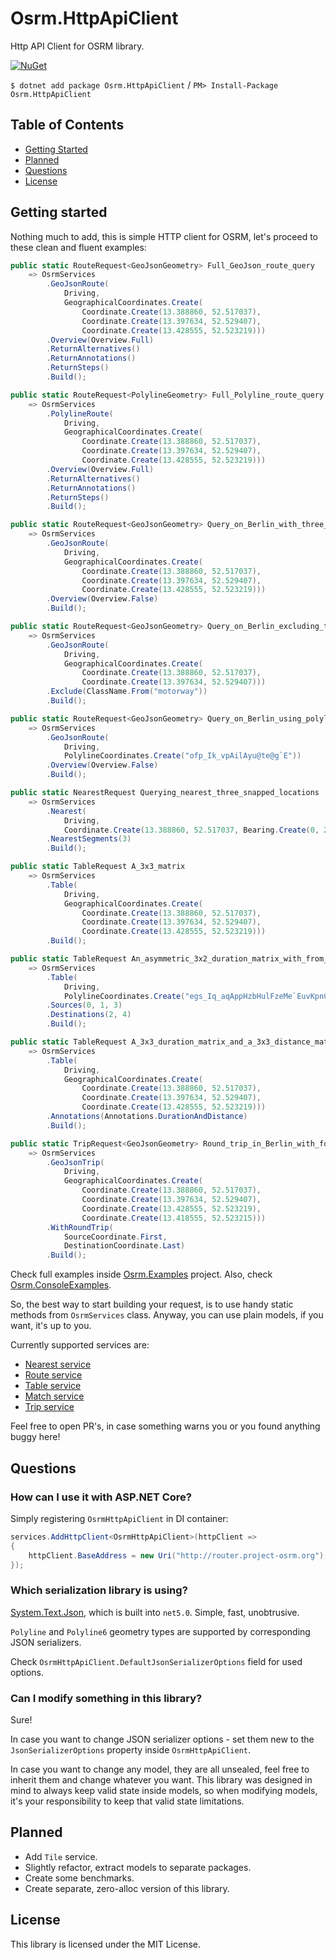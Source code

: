 # Osrm.HttpApiClient
Http API Client for OSRM library.

[![NuGet](https://img.shields.io/nuget/v/Osrm.HttpApiClient.svg?style=flat)](https://www.nuget.org/packages/Osrm.HttpApiClient/)

`$ dotnet add package Osrm.HttpApiClient` / `PM> Install-Package Osrm.HttpApiClient`

## Table of Contents

- [Getting Started](#getting-started)
- [Planned](#planned)
- [Questions](#questions)
- [License](#license)

## Getting started

Nothing much to add, this is simple HTTP client for OSRM, let's proceed to these clean and fluent examples:

```c#
public static RouteRequest<GeoJsonGeometry> Full_GeoJson_route_query
    => OsrmServices
        .GeoJsonRoute(
            Driving,
            GeographicalCoordinates.Create(
                Coordinate.Create(13.388860, 52.517037),
                Coordinate.Create(13.397634, 52.529407),
                Coordinate.Create(13.428555, 52.523219)))
        .Overview(Overview.Full)
        .ReturnAlternatives()
        .ReturnAnnotations()
        .ReturnSteps()
        .Build();

public static RouteRequest<PolylineGeometry> Full_Polyline_route_query
    => OsrmServices
        .PolylineRoute(
            Driving,
            GeographicalCoordinates.Create(
                Coordinate.Create(13.388860, 52.517037),
                Coordinate.Create(13.397634, 52.529407),
                Coordinate.Create(13.428555, 52.523219)))
        .Overview(Overview.Full)
        .ReturnAlternatives()
        .ReturnAnnotations()
        .ReturnSteps()
        .Build();

public static RouteRequest<GeoJsonGeometry> Query_on_Berlin_with_three_coordinates 
    => OsrmServices
        .GeoJsonRoute(
            Driving,
            GeographicalCoordinates.Create(
                Coordinate.Create(13.388860, 52.517037),
                Coordinate.Create(13.397634, 52.529407),
                Coordinate.Create(13.428555, 52.523219)))
        .Overview(Overview.False)
        .Build();

public static RouteRequest<GeoJsonGeometry> Query_on_Berlin_excluding_the_usage_of_motorways 
    => OsrmServices
        .GeoJsonRoute(
            Driving,
            GeographicalCoordinates.Create(
                Coordinate.Create(13.388860, 52.517037),
                Coordinate.Create(13.397634, 52.529407)))
        .Exclude(ClassName.From("motorway"))
        .Build();

public static RouteRequest<GeoJsonGeometry> Query_on_Berlin_using_polyline 
    => OsrmServices
        .GeoJsonRoute(
            Driving,
            PolylineCoordinates.Create("ofp_Ik_vpAilAyu@te@g`E"))
        .Overview(Overview.False)
        .Build();

public static NearestRequest Querying_nearest_three_snapped_locations 
    => OsrmServices
        .Nearest(
            Driving,
            Coordinate.Create(13.388860, 52.517037, Bearing.Create(0, 20)))
        .NearestSegments(3)
        .Build();

public static TableRequest A_3x3_matrix 
    => OsrmServices
        .Table(
            Driving,
            GeographicalCoordinates.Create(
                Coordinate.Create(13.388860, 52.517037),
                Coordinate.Create(13.397634, 52.529407),
                Coordinate.Create(13.428555, 52.523219)))
        .Build();

public static TableRequest An_asymmetric_3x2_duration_matrix_with_from_the_polyline_encoded_locations 
    => OsrmServices
        .Table(
            Driving,
            PolylineCoordinates.Create("egs_Iq_aqAppHzbHulFzeMe`EuvKpnCglA"))
        .Sources(0, 1, 3)
        .Destinations(2, 4)
        .Build();

public static TableRequest A_3x3_duration_matrix_and_a_3x3_distance_matrix_for_CH 
    => OsrmServices
        .Table(
            Driving,
            GeographicalCoordinates.Create(
                Coordinate.Create(13.388860, 52.517037),
                Coordinate.Create(13.397634, 52.529407),
                Coordinate.Create(13.428555, 52.523219)))
        .Annotations(Annotations.DurationAndDistance)
        .Build();

public static TripRequest<GeoJsonGeometry> Round_trip_in_Berlin_with_four_stops_starting_at_the_first_stop_ending_at_the_last 
    => OsrmServices
        .GeoJsonTrip(
            Driving,
            GeographicalCoordinates.Create(
                Coordinate.Create(13.388860, 52.517037),
                Coordinate.Create(13.397634, 52.529407),
                Coordinate.Create(13.428555, 52.523219),
                Coordinate.Create(13.418555, 52.523215)))
        .WithRoundTrip(
            SourceCoordinate.First,
            DestinationCoordinate.Last)
        .Build();
```

Check full examples inside [Osrm.Examples](https://github.com/YuriiNskyi/Osrm.HttpApiClient/tree/main/src/Osrm.Examples) project. Also, check [Osrm.ConsoleExamples](https://github.com/YuriiNskyi/Osrm.HttpApiClient/tree/main/src/Osrm.ConsoleExamples).

So, the best way to start building your request, is to use handy static methods from `OsrmServices` class. Anyway, you can use plain models, if you want, it's up to you.

Currently supported services are:

- [Nearest service](http://project-osrm.org/docs/v5.23.0/api/#nearest-service)
- [Route service](http://project-osrm.org/docs/v5.23.0/api/#route-service)
- [Table service](http://project-osrm.org/docs/v5.23.0/api/#table-service)
- [Match service](http://project-osrm.org/docs/v5.23.0/api/#match-service)
- [Trip service](http://project-osrm.org/docs/v5.23.0/api/#trip-service)

Feel free to open PR's, in case something warns you or you found anything buggy here!

## Questions

### How can I use it with ASP.NET Core?

Simply registering `OsrmHttpApiClient` in DI container:

```c#
services.AddHttpClient<OsrmHttpApiClient>(httpClient =>
{
    httpClient.BaseAddress = new Uri("http://router.project-osrm.org");
});
```

### Which serialization library is using?

[System.Text.Json](https://www.nuget.org/packages/System.Text.Json), which is built into `net5.0`. Simple, fast, unobtrusive.

`Polyline` and `Polyline6` geometry types are supported by corresponding JSON serializers.

Check `OsrmHttpApiClient.DefaultJsonSerializerOptions` field for used options.

### Can I modify something in this library?

Sure! 

In case you want to change JSON serializer options - set them new to the `JsonSerializerOptions` property inside `OsrmHttpApiClient`.

In case you want to change any model, they are all unsealed, feel free to inherit them and change whatever you want. This library was designed in mind to always keep valid state inside models, so when modifying models, it's your responsibility to keep that valid state limitations.

## Planned

- Add `Tile` service.
- Slightly refactor, extract models to separate packages.
- Create some benchmarks.
- Create separate, zero-alloc version of this library.

## License

This library is licensed under the MIT License.